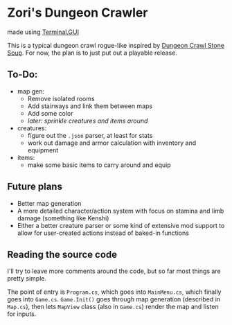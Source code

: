 # Zori's Dungeon Crawler
made using [Terminal.GUI](https://github.com/gui-cs/Terminal.Gui)

This is a typical dungeon crawl rogue-like inspired by [Dungeon Crawl Stone Soup](https://crawl.develz.org/). 
For now, the plan is to just put out a playable release.

## To-Do:
- map gen:
  - Remove isolated rooms
  - Add stairways and link them between maps
  - Add some color
  - *later: sprinkle creatures and items around*
- creatures:
  - figure out the `.json` parser, at least for stats
  - work out damage and armor calculation with inventory and equipment 
- items:
  - make some basic items to carry around and equip

## Future plans
- Better map generation
- A more detailed character/action system with focus on stamina and limb damage (something like Kenshi)
- Either a better creature parser or some kind of extensive mod support to allow for user-created actions instead of baked-in functions

## Reading the source code
I'll try to leave more comments around the code, but so far most things are pretty simple. 

The point of entry is `Program.cs`, which goes into `MainMenu.cs`, which finally goes into `Game.cs`. 
`Game.Init()` goes through map generation (described in `Map.cs`), then lets `MapView` class (also in `Game.cs`) render the map and listen for inputs. 

